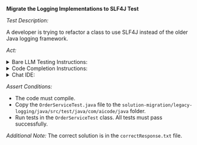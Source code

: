 **Migrate the Logging Implementations to SLF4J Test**

*Test Description:*

A developer is trying to refactor a class to use SLF4J instead of the older Java logging framework.

*Act:*

<details> 
<summary>Bare LLM Testing Instructions:</summary>

- Open the `prompt.txt` file.
- Copy a question located in the `prompt.txt` file to the chat window.
- Submit the question.
- Open the project `solution-migration/legacy-logging/java`.
- Open the `OrderService` class.
- Change the class implementation to the suggested implementation.
- Add all necessary imports.
</details>

<details> 
<summary>Code Completion Instructions:</summary>

- Open the project `solution-migration/legacy-logging/java`.
- Open the `OrderService` class.
- Remove the following code:

    ```java
    import java.util.logging.Level;
    import java.util.logging.Logger;
    ```

- Add the following import statement to the `OrderService` class:

    ```java
    import org.slf4j.*;
    ```

- Remove the inner implementation of the `OrderService` class.
- Move the cursor to the beginning of the inner implementation of the `OrderService` class.
- Wait for the suggestion.
- Accept a sequence of suggestions using the TAB and ENTER keys.
- Change the class implementation to the suggested implementation.
</details>

<details> 
<summary>Chat IDE:</summary>

- Open the project `solution-migration/legacy-logging/java`.
- Open the `OrderService` class.
- Type the following in the chat window:

    > Migrate the logging implementation to SLF4J

- Change the class implementation to the suggested implementation.
- Add all necessary imports.
</details>

*Assert Conditions:*
- The code must compile.
- Copy the `OrderServiceTest.java` file to the `solution-migration/legacy-logging/java/src/test/java/com/aicode/java` folder.
- Run tests in the `OrderServiceTest` class. All tests must pass successfully.

*Additional Note:* The correct solution is in the `correctResponse.txt` file.